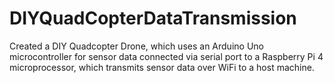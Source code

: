 # DIYQuadCopterDataTransmission
Created a DIY Quadcopter Drone, which uses an Arduino Uno microcontroller for sensor data connected via serial port to a Raspberry Pi 4 microprocessor, which transmits sensor data over WiFi to a host machine. 
